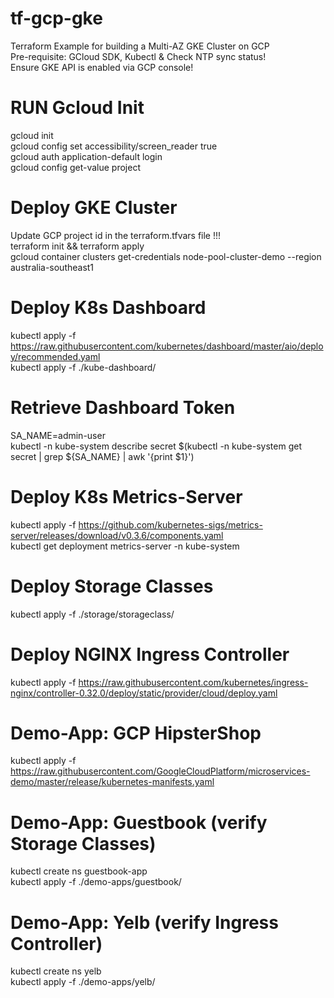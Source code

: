 # tf-gcp-gke
Terraform Example for building a Multi-AZ GKE Cluster on GCP  
Pre-requisite: GCloud SDK, Kubectl & Check NTP sync status!  
Ensure GKE API is enabled via GCP console!  


# RUN Gcloud Init 
gcloud init  
gcloud config set accessibility/screen_reader true  
gcloud auth application-default login  
gcloud config get-value project  


# Deploy GKE Cluster  
Update GCP project id in the terraform.tfvars file !!!  
terraform init && terraform apply  
gcloud container clusters get-credentials node-pool-cluster-demo --region australia-southeast1  


# Deploy K8s Dashboard
kubectl apply -f https://raw.githubusercontent.com/kubernetes/dashboard/master/aio/deploy/recommended.yaml  
kubectl apply -f ./kube-dashboard/  


# Retrieve Dashboard Token
SA_NAME=admin-user  
kubectl -n kube-system describe secret $(kubectl -n kube-system get secret | grep ${SA_NAME} | awk '{print $1}')  


# Deploy K8s Metrics-Server
kubectl apply -f https://github.com/kubernetes-sigs/metrics-server/releases/download/v0.3.6/components.yaml  
kubectl get deployment metrics-server -n kube-system  


# Deploy Storage Classes 
kubectl apply -f ./storage/storageclass/  


# Deploy NGINX Ingress Controller
kubectl apply -f https://raw.githubusercontent.com/kubernetes/ingress-nginx/controller-0.32.0/deploy/static/provider/cloud/deploy.yaml  


# Demo-App: GCP HipsterShop
kubectl apply -f https://raw.githubusercontent.com/GoogleCloudPlatform/microservices-demo/master/release/kubernetes-manifests.yaml  


# Demo-App: Guestbook (verify Storage Classes)
kubectl create ns guestbook-app  
kubectl apply -f ./demo-apps/guestbook/  


# Demo-App: Yelb (verify Ingress Controller)
kubectl create ns yelb  
kubectl apply -f ./demo-apps/yelb/  
